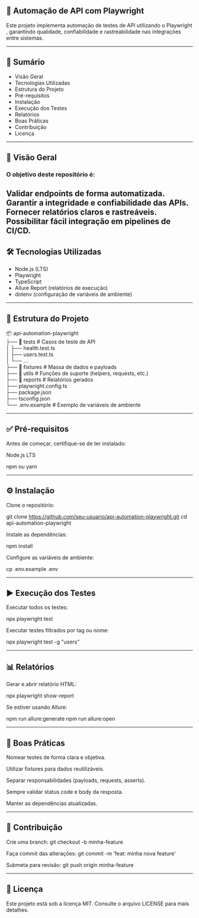 ## 🚀 Automação de API com Playwright

Este projeto implementa automação de testes de API utilizando o Playwright
, garantindo qualidade, confiabilidade e rastreabilidade nas integrações entre sistemas.

---

## 📌 Sumário

- Visão Geral
- Tecnologias Utilizadas
- Estrutura do Projeto
- Pré-requisitos
- Instalação
- Execução dos Testes
- Relatórios
- Boas Práticas
- Contribuição
- Licença

---

## 🔎 Visão Geral

### O objetivo deste repositório é:  
Validar endpoints de forma automatizada.  
Garantir a integridade e confiabilidade das APIs.  
Fornecer relatórios claros e rastreáveis.  
Possibilitar fácil integração em pipelines de CI/CD.  
---

## 🛠 Tecnologias Utilizadas

- Node.js
 (LTS)
- Playwright
- TypeScript
- Allure Report
 (relatórios de execução)
- dotenv
 (configuração de variáveis de ambiente)

---

## 📂 Estrutura do Projeto
📦 api-automation-playwright  
├── 📁 tests           # Casos de teste de API  
│   ├── health.test.ts  
│   ├── users.test.ts  
│   └── ...  
├── 📁 fixtures        # Massa de dados e payloads  
├── 📁 utils           # Funções de suporte (helpers, requests, etc.)  
├── 📁 reports         # Relatórios gerados  
├── playwright.config.ts  
├── package.json  
├── tsconfig.json  
└── .env.example       # Exemplo de variáveis de ambiente

---

## ✅ Pré-requisitos

Antes de começar, certifique-se de ter instalado:

Node.js LTS

npm
 ou yarn

---

## ⚙️ Instalação

Clone o repositório:

git clone https://github.com/seu-usuario/api-automation-playwright.git
cd api-automation-playwright


Instale as dependências:

npm install


Configure as variáveis de ambiente:

cp .env.example .env

---

## ▶️ Execução dos Testes

Executar todos os testes:

npx playwright test


Executar testes filtrados por tag ou nome:

npx playwright test -g "users"

---

## 📊 Relatórios

Gerar e abrir relatório HTML:

npx playwright show-report


Se estiver usando Allure:

npm run allure:generate
npm run allure:open

---

## 📌 Boas Práticas

Nomear testes de forma clara e objetiva.

Utilizar fixtures para dados reutilizáveis.

Separar responsabilidades (payloads, requests, asserts).

Sempre validar status code e body da resposta.

Manter as dependências atualizadas.

---

## 🤝 Contribuição

Crie uma branch: git checkout -b minha-feature

Faça commit das alterações: git commit -m 'feat: minha nova feature'

Submeta para revisão: git push origin minha-feature

---

## 📜 Licença

Este projeto está sob a licença MIT. Consulte o arquivo LICENSE
 para mais detalhes.
